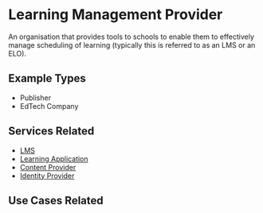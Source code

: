 # Learning Management Provider

An organisation that provides tools to schools to enable them to effectively manage scheduling of learning (typically this is referred to as an LMS or an ELO).

## Example Types

  - Publisher
  - EdTech Company

## Services Related

  - [LMS](../services/lms.md)
  - [Learning Application](../services/learning-application.md)
  - [Content Provider](../services/content-provider.md)
  - [Identity Provider](../services/identity-provider.md)

## Use Cases Related
